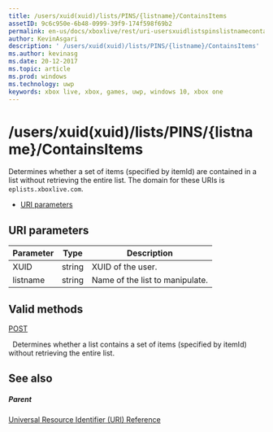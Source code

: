 ```yaml
---
title: /users/xuid(xuid)/lists/PINS/{listname}/ContainsItems
assetID: 9c6c950e-6b48-0999-39f9-174f598f69b2
permalink: en-us/docs/xboxlive/rest/uri-usersxuidlistspinslistnamecontainsitems.html
author: KevinAsgari
description: ' /users/xuid(xuid)/lists/PINS/{listname}/ContainsItems'
ms.author: kevinasg
ms.date: 20-12-2017
ms.topic: article
ms.prod: windows
ms.technology: uwp
keywords: xbox live, xbox, games, uwp, windows 10, xbox one
---
```



# /users/xuid(xuid)/lists/PINS/{listname}/ContainsItems
Determines whether a set of items (specified by itemId) are contained in a list without retrieving the entire list. 
The domain for these URIs is `eplists.xboxlive.com`.
 
  * [URI parameters](#ID4EV)
 
<a id="ID4EV"></a>

 
## URI parameters 
 
| Parameter| Type| Description| 
| --- | --- | --- | 
| XUID| string| XUID of the user.| 
| listname| string| Name of the list to manipulate.| 
  
<a id="ID4E5B"></a>

 
## Valid methods

[POST](uri-usersxuidlistspinslistnamecontainsitemspost.md)

&nbsp;&nbsp;Determines whether a list contains a set of items (specified by itemId) without retrieving the entire list.
 
<a id="ID4EIC"></a>

 
## See also
 
<a id="ID4EKC"></a>

 
##### Parent 

[Universal Resource Identifier (URI) Reference](../atoc-xboxlivews-reference-uris.md)

   